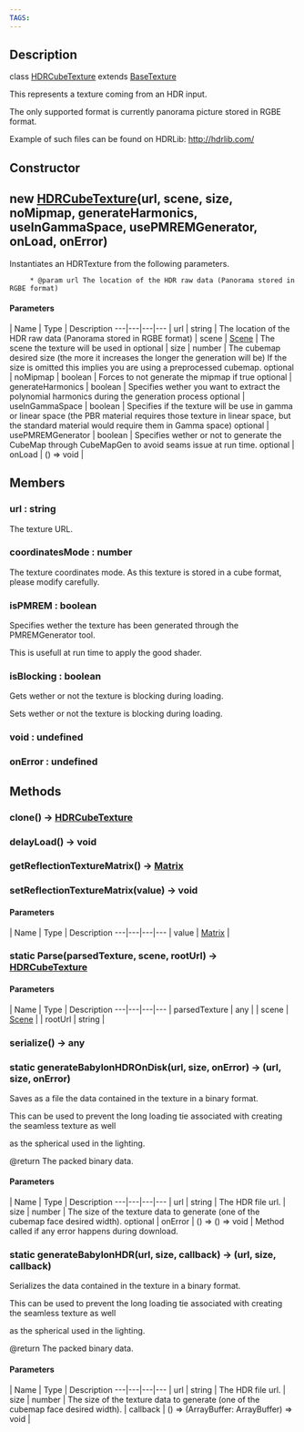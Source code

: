 ```yaml
---
TAGS:
---
```

## Description

class [HDRCubeTexture](/classes/3.1/HDRCubeTexture) extends [BaseTexture](/classes/3.1/BaseTexture)

This represents a texture coming from an HDR input.

The only supported format is currently panorama picture stored in RGBE format.

Example of such files can be found on HDRLib: http://hdrlib.com/

## Constructor

## new [HDRCubeTexture](/classes/3.1/HDRCubeTexture)(url, scene, size, noMipmap, generateHarmonics, useInGammaSpace, usePMREMGenerator, onLoad, onError)

Instantiates an HDRTexture from the following parameters.

         * @param url The location of the HDR raw data (Panorama stored in RGBE format)

#### Parameters
 | Name | Type | Description
---|---|---|---
 | url | string |  The location of the HDR raw data (Panorama stored in RGBE format)
 | scene | [Scene](/classes/3.1/Scene) |  The scene the texture will be used in
optional | size | number |  The cubemap desired size (the more it increases the longer the generation will be) If the size is omitted this implies you are using a preprocessed cubemap.
optional | noMipmap | boolean |  Forces to not generate the mipmap if true
optional | generateHarmonics | boolean |  Specifies wether you want to extract the polynomial harmonics during the generation process
optional | useInGammaSpace | boolean |  Specifies if the texture will be use in gamma or linear space (the PBR material requires those texture in linear space, but the standard material would require them in Gamma space)
optional | usePMREMGenerator | boolean |  Specifies wether or not to generate the CubeMap through CubeMapGen to avoid seams issue at run time.
optional | onLoad | () =&gt; void | 
## Members

### url : string

The texture URL.

### coordinatesMode : number

The texture coordinates mode. As this texture is stored in a cube format, please modify carefully.

### isPMREM : boolean

Specifies wether the texture has been generated through the PMREMGenerator tool.

This is usefull at run time to apply the good shader.

### isBlocking : boolean

Gets wether or not the texture is blocking during loading.

Sets wether or not the texture is blocking during loading.

### void : undefined



### onError : undefined



## Methods

### clone() &rarr; [HDRCubeTexture](/classes/3.1/HDRCubeTexture)


### delayLoad() &rarr; void


### getReflectionTextureMatrix() &rarr; [Matrix](/classes/3.1/Matrix)


### setReflectionTextureMatrix(value) &rarr; void



#### Parameters
 | Name | Type | Description
---|---|---|---
 | value | [Matrix](/classes/3.1/Matrix) | 

### static Parse(parsedTexture, scene, rootUrl) &rarr; [HDRCubeTexture](/classes/3.1/HDRCubeTexture)



#### Parameters
 | Name | Type | Description
---|---|---|---
 | parsedTexture | any | 
 | scene | [Scene](/classes/3.1/Scene) | 
 | rootUrl | string | 
### serialize() &rarr; any


### static generateBabylonHDROnDisk(url, size, onError) &rarr; (url, size, onError)

Saves as a file the data contained in the texture in a binary format.

This can be used to prevent the long loading tie associated with creating the seamless texture as well

as the spherical used in the lighting.

@return The packed binary data.

#### Parameters
 | Name | Type | Description
---|---|---|---
 | url | string |  The HDR file url.
 | size | number |  The size of the texture data to generate (one of the cubemap face desired width).
optional | onError | () =&gt; () =&gt; void |  Method called if any error happens during download.
### static generateBabylonHDR(url, size, callback) &rarr; (url, size, callback)

Serializes the data contained in the texture in a binary format.

This can be used to prevent the long loading tie associated with creating the seamless texture as well

as the spherical used in the lighting.

@return The packed binary data.

#### Parameters
 | Name | Type | Description
---|---|---|---
 | url | string |  The HDR file url.
 | size | number |  The size of the texture data to generate (one of the cubemap face desired width).
 | callback | () =&gt; (ArrayBuffer: ArrayBuffer) =&gt; void | 
